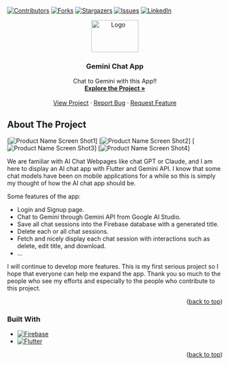 <a id="readme-top"></a>

[![Contributors][contributors-shield]][contributors-url]
[![Forks][forks-shield]][forks-url]
[![Stargazers][stars-shield]][stars-url]
[![Issues][issues-shield]][issues-url]
[![LinkedIn][linkedin-shield]][linkedin-url]

<div align="center">
  <a href="https://github.com/PhamLeBaDuong/Gemini_Chat_App">
    <img src="images/geminilogo" alt="Logo" width="110" height="75">
  </a>

  <h3 align="center">Gemini Chat App</h3>

  <p align="center">
    Chat to Gemini with this App!!
    <br />
    <a href="https://github.com/PhamLeBaDuong/Gemini_Chat_App"><strong>Explore the Project »</strong></a>
    <br />
    <br />
    <a href="https://github.com/PhamLeBaDuong/Gemini_Chat_App">View Project</a>
    ·
    <a href="https://github.com/PhamLeBaDuong/Gemini_Chat_App/issues/new?labels=bug&template=bug-report---.md">Report Bug</a>
    ·
    <a href="https://github.com/PhamLeBaDuong/Gemini_Chat_App/issues/new?labels=enhancement&template=feature-request---.md">Request Feature</a>
  </p>
</div>

## About The Project

[![Product Name Screen Shot1][product-screenshot1]]
[![Product Name Screen Shot2][product-screenshot2]]
[![Product Name Screen Shot3][product-screenshot3]]
[![Product Name Screen Shot4][product-screenshot4]]

We are familiar with AI Chat Webpages like chat GPT or Claude, and I am here to display an AI chat app with Flutter and Gemini API. I know that some chat models have been on mobile applications for a while so this is simply my thought of how the AI chat app should be.

Some features of the app:
* Login and Signup page.
* Chat to Gemini through Gemini API from Google AI Studio.
* Save all chat sessions into the Firebase database with a generated title.
* Delete each or all chat sessions.
* Fetch and nicely display each chat session with interactions such as delete, edit title, and download.
* ...

I will continue to develop more features. This is my first serious project so I hope that everyone can help me expand the app. Thank you so much to the people who see my efforts and especially to the people who contribute to this project.

<p align="right">(<a href="#readme-top">back to top</a>)</p>

### Built With

* [![Firebase][Firebase.com]][Firebase-url]
* [![Flutter][Flutter.dev]][Flutter-url]

<p align="right">(<a href="#readme-top">back to top</a>)</p>

[contributors-shield]: https://img.shields.io/github/contributors/PhamLeBaDuong/Gemini_Chat_App.svg?style=for-the-badge
[contributors-url]: https://github.com/PhamLeBaDuong/Gemini_Chat_App/graphs/contributors
[forks-shield]: https://img.shields.io/github/forks/PhamLeBaDuong/Gemini_Chat_App.svg?style=for-the-badge
[forks-url]: https://github.com/PhamLeBaDuong/Gemini_Chat_App/network/members
[stars-shield]: https://img.shields.io/github/stars/PhamLeBaDuong/Gemini_Chat_App.svg?style=for-the-badge
[stars-url]: https://github.com/PhamLeBaDuong/Gemini_Chat_App/stargazers
[issues-shield]: https://img.shields.io/github/issues/PhamLeBaDuong/Gemini_Chat_App.svg?style=for-the-badge
[issues-url]: https://github.com/PhamLeBaDuong/Gemini_Chat_App/issues

[linkedin-shield]: https://img.shields.io/badge/-LinkedIn-black.svg?style=for-the-badge&logo=linkedin&colorB=555
[linkedin-url]: https://www.linkedin.com/in/ba-duong-pham-le-511164170/

[Firebase.com]: https://img.shields.io/badge/Firebase-DD0031?style=for-the-badge&logo=firebase&logoColor=white
[Firebase-url]: https://firebase.com/

[Flutter.dev]: https://img.shields.io/badge/Flutter-0769AD?style=for-the-badge&logo=flutter&logoColor=white
[Flutter-url]: https://Flutter.dev 
[product-screenshot1]: images/Screenshot1.png
[product-screenshot2]: images/Screenshot2.png
[product-screenshot3]: images/Screenshot3.png
[product-screenshot4]: images/Screenshot4.png
